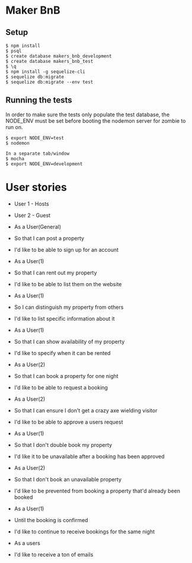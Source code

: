 # Maker BnB

## Setup

```
$ npm install
$ psql
$ create database makers_bnb_development
$ create database makers_bnb_test
$ \q
$ npm install -g sequelize-cli
$ sequelize db:migrate
$ sequelize db:migrate --env test
```

## Running the tests

In order to make sure the tests only populate the test database, the NODE_ENV must be set before booting the nodemon server for zombie to run on.

```
$ export NODE_ENV=test
$ nodemon

In a separate tab/window
$ mocha
$ export NODE_ENV=development
```

# User stories

- User 1 - Hosts
- User 2 - Guest

- As a User(General)
- So that I can post a property
- I'd like to be able to sign up for an account

- As a User(1)
- So that I can rent out my property
- I'd like to be able to list them on the website

- As a User(1)
- So I can distinguish my property from others
- I'd like to list specific information about it

- As a User(1)
- So that I can show availability of my property
- I'd like to specify when it can be rented

- As a User(2)
- So that I can book a property for one night
- I'd like to be able to request a booking

- As a User(2)
- So that I can ensure I don't get a crazy axe wielding visitor
- I'd like to be able to approve a users request

- As a User(1)
- So that I don't double book my property
- I'd like it to be unavailable after a booking has been approved

- As a User(2)
- So that I don't book an unavailable property
- I'd like to be prevented from booking a property that'd already been booked

- As a User(1)
- Until the booking is confirmed
- I'd like to continue to receive bookings for the same night

- As a users
- I'd like to receive a ton of emails
